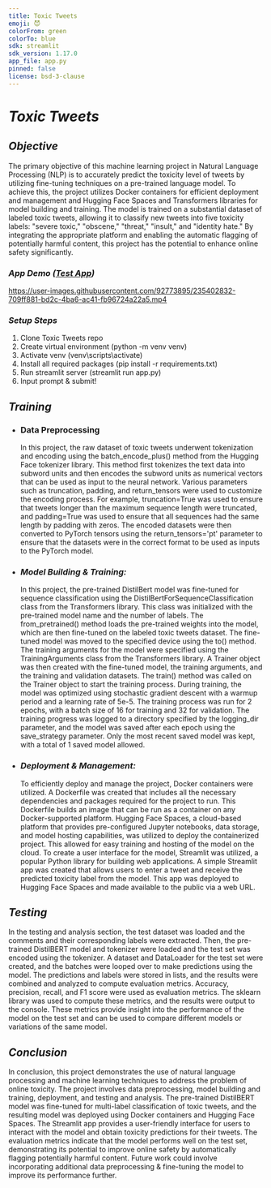 ```yaml
---
title: Toxic Tweets
emoji: 😈
colorFrom: green
colorTo: blue
sdk: streamlit
sdk_version: 1.17.0
app_file: app.py
pinned: false
license: bsd-3-clause
---
```

# _Toxic Tweets_
## _Objective_ 
The primary objective of this machine learning project in Natural Language Processing (NLP) is to accurately predict the toxicity level of tweets by utilizing fine-tuning techniques on a pre-trained language model. To achieve this, the project utilizes Docker containers for efficient deployment and management and Hugging Face Spaces and Transformers libraries for model building and training. The model is trained on a substantial dataset of labeled toxic tweets, allowing it to classify new tweets into five toxicity labels: "severe toxic," "obscene," "threat," "insult," and "identity hate." By integrating the appropriate platform and enabling the automatic flagging of potentially harmful content, this project has the potential to enhance online safety significantly. 

### _App Demo_ _([Test App](https://huggingface.co/spaces/sergey-hovhannisyan/toxic-tweets))_
https://user-images.githubusercontent.com/92773895/235402832-709ff881-bd2c-4ba6-ac41-fb96724a22a5.mp4


### _Setup Steps_ 
1. Clone Toxic Tweets repo
2. Create virtual environment (python -m venv venv)
3. Activate venv (venv\scripts\activate)
4. Install all required packages (pip install -r requirements.txt)
5. Run streamlit server (streamlit run app.py)
6. Input prompt & submit!

## _Training_
* ### Data Preprocessing
  In this project, the raw dataset of toxic tweets underwent tokenization and encoding using the batch_encode_plus() method from the Hugging Face tokenizer library. This method first tokenizes the text data into subword units and then encodes the subword units as numerical   vectors that can be used as input to the neural network. Various parameters such as truncation, padding, and return_tensors were used to customize the encoding process. For example, truncation=True was used to ensure that tweets longer than the maximum sequence length     were truncated, and padding=True was used to ensure that all sequences had the same length by padding with zeros. The encoded datasets were then converted to PyTorch tensors using the return_tensors='pt' parameter to ensure that the datasets were in the correct format     to be used as inputs to the PyTorch model.

* ### _Model Building & Training:_
  In this project, the pre-trained DistilBert model was fine-tuned for sequence classification using the DistilBertForSequenceClassification class from the Transformers library. This class was initialized with the pre-trained model name and the number of labels. The         from_pretrained() method loads the pre-trained weights into the model, which are then fine-tuned on the labeled toxic tweets dataset. The fine-tuned model was moved to the specified device using the to() method. The training arguments for the model were specified using     the TrainingArguments class from the Transformers library. A Trainer object was then created with the fine-tuned model, the training arguments, and the training and validation datasets. The train() method was called on the Trainer object to start the training process.
  During training, the model was optimized using stochastic gradient descent with a warmup period and a learning rate of 5e-5. The training process was run for 2 epochs, with a batch size of 16 for training and 32 for validation. The training progress was logged to a         directory specified by the logging_dir parameter, and the model was saved after each epoch using the save_strategy parameter. Only the most recent saved model was kept, with a total of 1 saved model allowed.

* ### _Deployment & Management:_
  To efficiently deploy and manage the project, Docker containers were utilized. A Dockerfile was created that includes all the necessary dependencies and packages required for the project to run. This Dockerfile builds an image that can be run as a container on any         Docker-supported platform. Hugging Face Spaces, a cloud-based platform that provides pre-configured Jupyter notebooks, data storage, and model hosting capabilities, was utilized to deploy the containerized project. This allowed for easy training and hosting of the model   on the cloud. To create a user interface for the model, Streamlit was utilized, a popular Python library for building web applications. A simple Streamlit app was created that allows users to enter a tweet and receive the predicted toxicity label from the model. This app   was deployed to Hugging Face Spaces and made available to the public via a web URL.

## _Testing_
In the testing and analysis section, the test dataset was loaded and the comments and their corresponding labels were extracted. Then, the pre-trained DistilBERT model and tokenizer were loaded and the test set was encoded using the tokenizer. A dataset and DataLoader for the test set were created, and the batches were looped over to make predictions using the model. The predictions and labels were stored in lists, and the results were combined and analyzed to compute evaluation metrics.
Accuracy, precision, recall, and F1 score were used as evaluation metrics. The sklearn library was used to compute these metrics, and the results were output to the console. These metrics provide insight into the performance of the model on the test set and can be used to compare different models or variations of the same model.

## _Conclusion_
In conclusion, this project demonstrates the use of natural language processing and machine learning techniques to address the problem of online toxicity. The project involves data preprocessing, model building and training, deployment, and testing and analysis. The pre-trained DistilBERT model was fine-tuned for multi-label classification of toxic tweets, and the resulting model was deployed using Docker containers and Hugging Face Spaces. The Streamlit app provides a user-friendly interface for users to interact with the model and obtain toxicity predictions for their tweets. The evaluation metrics indicate that the model performs well on the test set, demonstrating its potential to improve online safety by automatically flagging potentially harmful content. Future work could involve incorporating additional data preprocessing & fine-tuning the model to improve its performance further.
